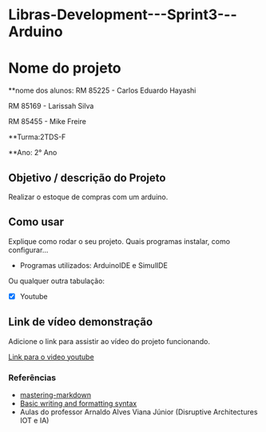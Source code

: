 # Libras-Development---Sprint3---Arduino

# Nome do projeto

**nome dos alunos: RM 85225 - Carlos Eduardo Hayashi

RM 85169 - Larissah Silva

RM 85455 - Mike Freire

**Turma:2TDS-F

**Ano: 2° Ano

## Objetivo / descrição do Projeto

Realizar o estoque de compras com um arduino.

## Como usar 

Explique como rodar o seu projeto. Quais programas instalar, como configurar... 

* Programas utilizados: ArduinoIDE e SimulIDE

Ou qualquer outra tabulação:

- [x] Youtube

## Link de vídeo demonstração

Adicione o link para assistir ao vídeo do projeto funcionando.

[Link para o video youtube](https://youtu.be/NRmO51k0vuQ)


### Referências 

* [mastering-markdown](https://guides.github.com/features/mastering-markdown/)
* [Basic writing and formatting syntax](https://docs.github.com/en/github/writing-on-github/getting-started-with-writing-and-formatting-on-github/basic-writing-and-formatting-syntax)
* Aulas do professor Arnaldo Alves Viana Júnior (Disruptive Architectures IOT e IA)

